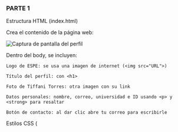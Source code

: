 ### PARTE 1 

Estructura HTML (index.html)

Crea el contenido de la página web:


![Captura de pantalla del perfil](https://i.ibb.co/hJrznRfg/C-digo.png)


Dentro del body, se incluyen:

    Logo de ESPE: se usa una imagen de internet (<img src="URL">)

    Título del perfil: con <h1>

    Foto de Tiffani Torres: otra imagen con su link

    Datos personales: nombre, correo, universidad e ID usando <p> y <strong> para resaltar

    Botón de contacto: al dar clic abre tu correo para escribirle


Estilos CSS (<style> en el <head>)

Los estilos embellecen la página:

    body: centra el contenido en el medio de la pantalla y le da fondo gris claro

    .perfil-container: cuadro blanco con sombra y bordes redondeados

    h1: título verde llamativo

    .info: área con los datos personales

    .boton: botón verde que cambia de color al pasar el mouse


    Resultado Final

    Se muestra una tarjeta (perfil) centrada con:

        El logo de ESPE

        Foto de la persona

        Nombre, correo, universidad e ID

        Botón verde para enviar correo


## Visualización del Perfil

https://i.ibb.co/bDbq6QC/perfil-1.png
















        







        
